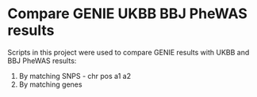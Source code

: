 # Compare GENIE UKBB BBJ PheWAS results

Scripts in this project were used to compare GENIE results with UKBB and BBJ PheWAS results:
1. By matching SNPS - chr pos a1 a2
2. By matching genes

